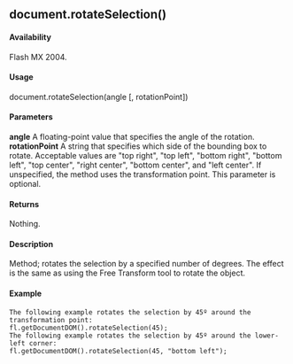 ## document.rotateSelection()

#### Availability

Flash MX 2004.

#### Usage

document.rotateSelection(angle \[, rotationPoint\])

#### Parameters

**angle** A floating-point value that specifies the angle of the rotation.
**rotationPoint** A string that specifies which side of the bounding box to rotate. Acceptable values are "top right", "top left", "bottom right", "bottom left", "top center", "right center", "bottom center", and "left center". If unspecified, the method uses the transformation point. This parameter is optional.

#### Returns

Nothing.

#### Description

Method; rotates the selection by a specified number of degrees. The effect is the same as using the Free Transform tool to rotate the object.

#### Example

```
The following example rotates the selection by 45º around the transformation point:
fl.getDocumentDOM().rotateSelection(45);
The following example rotates the selection by 45º around the lower-left corner:
fl.getDocumentDOM().rotateSelection(45, "bottom left");

```